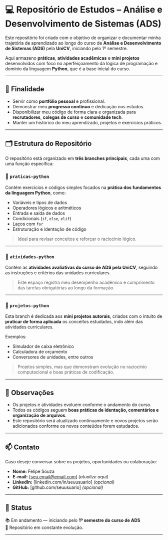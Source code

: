 # 💻 Repositório de Estudos – Análise e Desenvolvimento de Sistemas (ADS)

Este repositório foi criado com o objetivo de organizar e documentar minha trajetória de aprendizado ao longo do curso de **Análise e Desenvolvimento de Sistemas (ADS)** pela **UniCV**, iniciando pelo 1º semestre.

Aqui armazeno **práticas**, **atividades acadêmicas** e **mini projetos** desenvolvidos com foco no aperfeiçoamento da lógica de programação e domínio da linguagem **Python**, que é a base inicial do curso.

---

## 🎯 Finalidade

- Servir como **portfólio pessoal** e profissional.
- Demonstrar meu **progresso contínuo** e dedicação nos estudos.
- Disponibilizar meu código de forma clara e organizada para **recrutadores**, **colegas de curso** e **comunidade tech**.
- Manter um histórico do meu aprendizado, projetos e exercícios práticos.

---

## 🗂️ Estrutura do Repositório

O repositório está organizado em **três branches principais**, cada uma com uma função específica:

### 🔹 `praticas-python`
Contém exercícios e códigos simples focados na **prática dos fundamentos da linguagem Python**, como:
- Variáveis e tipos de dados
- Operadores lógicos e aritméticos
- Entrada e saída de dados
- Condicionais (`if`, `else`, `elif`)
- Laços com `for`
- Estruturação e identação de código

> Ideal para revisar conceitos e reforçar o raciocínio lógico.

---

### 🔹 `atividades-python`
Contém as **atividades avaliativas do curso de ADS pela UniCV**, seguindo as instruções e critérios das unidades curriculares.

> Este espaço registra meu desempenho acadêmico e cumprimento das tarefas obrigatórias ao longo da formação.

---

### 🔹 `projetos-python`
Esta branch é dedicada aos **mini projetos autorais**, criados com o intuito de **praticar de forma aplicada** os conceitos estudados, indo além das atividades curriculares.

Exemplos:
- Simulador de caixa eletrônico
- Calculadora de orçamento
- Conversores de unidades, entre outros

> Projetos simples, mas que demonstram evolução no raciocínio computacional e boas práticas de codificação.

---

## 📌 Observações

- Os projetos e atividades evoluem conforme o andamento do curso.
- Todos os códigos seguem **boas práticas de identação, comentários e organização de arquivos**.
- Este repositório será atualizado continuamente e novos projetos serão adicionados conforme os novos conteúdos forem estudados.

---

## 📫 Contato

Caso deseje conversar sobre os projetos, oportunidades ou colaboração:

- **Nome:** Felipe Souza  
- **E-mail:** [seu.email@email.com] *(atualize aqui)*  
- **LinkedIn:** [linkedin.com/in/seuusuario] *(opcional)*  
- **GitHub:** [github.com/seuusuario] *(opcional)*  

---

## 🏁 Status

📚 Em andamento — iniciando pelo **1º semestre do curso de ADS**  
🔄 Repositório em constante evolução.

---